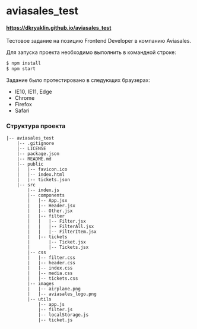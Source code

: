 # aviasales_test

#### <https://dkryaklin.github.io/aviasales_test>

Тестовое задание на позицию Frontend Developer в компанию Aviasales.

Для запуска проекта необходимо выполнить в командной строке:

```sh
$ npm install
$ npm start
```

Задание было протестировано в следующих браузерах:

* IE10, IE11, Edge
* Chrome
* Firefox
* Safari

### Структура проекта
```
|-- aviasales_test
    |-- .gitignore
    |-- LICENSE
    |-- package.json
    |-- README.md
    |-- public
    |   |-- favicon.ico
    |   |-- index.html
    |   |-- tickets.json
    |-- src
        |-- index.js
        |-- components
        |   |-- App.jsx
        |   |-- Header.jsx
        |   |-- Other.jsx
        |   |-- filter
        |   |   |-- Filter.jsx
        |   |   |-- FilterAll.jsx
        |   |   |-- FilterItem.jsx
        |   |-- tickets
        |       |-- Ticket.jsx
        |       |-- Tickets.jsx
        |-- css  
        |   |-- filter.css
        |   |-- header.css
        |   |-- index.css
        |   |-- media.css
        |   |-- tickets.css
        |-- images
        |   |-- airplane.png
        |   |-- aviasales_logo.png
        |-- utils
            |-- app.js
            |-- filter.js
            |-- localStorage.js
            |-- ticket.js
```